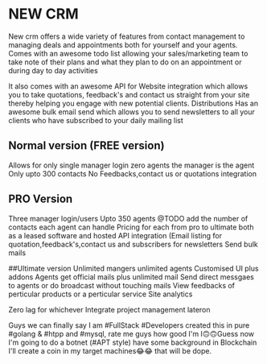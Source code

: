 # NEW CRM

New crm offers a wide variety of features from contact management to managing deals and appointments both
for yourself and your agents. Comes with an awesome todo list allowing your sales/marketing team to take
note of their plans and what they plan to do on an appointment or during day to day activities

It also comes with an awesome API for Website integration which allows you to take quotations, feedback's and
contact us straight from your site thereby helping you engage with new potential clients.
Distributions
Has an awesome bulk email send which allows you to send newsletters to all your clients who have subscribed to
your daily mailing list     


## Normal version (FREE version)
Allows for only single manager login zero agents the manager is the agent
Only upto 300 contacts
No Feedbacks,contact us or quotations integration

## PRO Version
Three manager login/users
Upto 350 agents
@TODO
  add the number of contacts each agent can handle
  Pricing for each from pro to ultimate both as a leased software and hosted
API integration (Email listing for quotation,feedback's,contact us and subscribers for newsletters
Send bulk mails


##Ultimate version
Unlimited mangers
unlimited agents
Customised UI plus addons
Agents get official mails plus unlimited mail
Send direct messgaes to agents or do broadcast without touching mails
View feedbacks of perticular products or a perticular service
Site analytics


Zero lag for whichever
Integrate project management lateron

Guys we can finally say I am #FullStack  #Developers created this in pure #golang  & #htpp and #mysql, rate me guys how good I'm I🙃🙃Guess now I'm going to do a botnet (#APT style) have some background in Blockchain I'll create a coin in my target machines😂😂 that will be dope.
